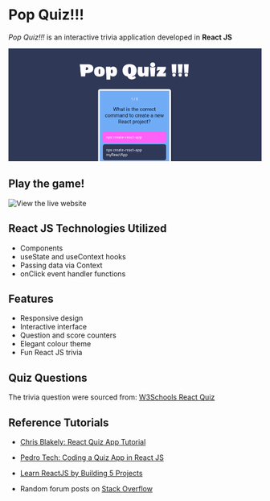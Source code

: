 # Pop Quiz!!!


*Pop Quiz!!!* is an interactive trivia application developed in **React JS**

![](./app-screenshot-01-crop.png)

## Play the game!
![View the live website]()

## React JS Technologies Utilized
* Components
* useState and useContext hooks
* Passing data via Context
* onClick event handler functions


## Features
* Responsive design
* Interactive interface
* Question and score counters
* Elegant colour theme
* Fun React JS trivia


## Quiz Questions
The trivia question were sourced from: [W3Schools React Quiz](https://www.w3schools.com/react/react_quiz.asp)


## Reference Tutorials

* [Chris Blakely: React Quiz App Tutorial](https://www.youtube.com/watch?v=Lya-qYiDqIA)

* [Pedro Tech: Coding a Quiz App in React JS](https://www.youtube.com/watch?v=8LNb18ibNGs)

* [Learn ReactJS by Building 5 Projects](https://codedamn.com/learn/reactjs-projects#buy)
* Random forum posts on [Stack Overflow](https://stackoverflow.com/questions/tagged/reactjs)
